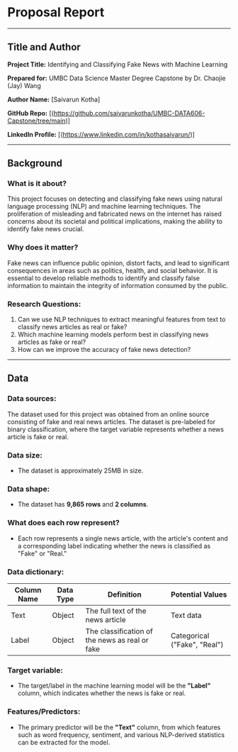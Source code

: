 
# Proposal Report

---

## Title and Author

**Project Title:** Identifying and Classifying Fake News with Machine Learning

**Prepared for:** UMBC Data Science Master Degree Capstone by Dr. Chaojie (Jay) Wang

**Author Name:** [Saivarun Kotha]

**GitHub Repo:** [(https://github.com/saivarunkotha/UMBC-DATA606-Capstone/tree/main)]

**LinkedIn Profile:** [(https://www.linkedin.com/in/kothasaivarun/)]


---

## Background

### What is it about?

This project focuses on detecting and classifying fake news using natural language processing (NLP) and machine learning techniques. The proliferation of misleading and fabricated news on the internet has raised concerns about its societal and political implications, making the ability to identify fake news crucial.

### Why does it matter?

Fake news can influence public opinion, distort facts, and lead to significant consequences in areas such as politics, health, and social behavior. It is essential to develop reliable methods to identify and classify false information to maintain the integrity of information consumed by the public.

### Research Questions:

1. Can we use NLP techniques to extract meaningful features from text to classify news articles as real or fake?
2. Which machine learning models perform best in classifying news articles as fake or real?
3. How can we improve the accuracy of fake news detection?

---

## Data

### Data sources:

The dataset used for this project was obtained from an online source consisting of fake and real news articles. The dataset is pre-labeled for binary classification, where the target variable represents whether a news article is fake or real.

### Data size:

- The dataset is approximately 25MB in size.

### Data shape:

- The dataset has **9,865 rows** and **2 columns**.


### What does each row represent?

- Each row represents a single news article, with the article's content and a corresponding label indicating whether the news is classified as "Fake" or "Real."

### Data dictionary:

| **Column Name** | **Data Type** | **Definition**                                  | **Potential Values**          |
|-----------------|---------------|------------------------------------------------|-------------------------------|
| Text            | Object        | The full text of the news article              | Text data                     |
| Label           | Object        | The classification of the news as real or fake | Categorical ("Fake", "Real")  |

### Target variable:

- The target/label in the machine learning model will be the **"Label"** column, which indicates whether the news is fake or real.

### Features/Predictors:

- The primary predictor will be the **"Text"** column, from which features such as word frequency, sentiment, and various NLP-derived statistics can be extracted for the model.
